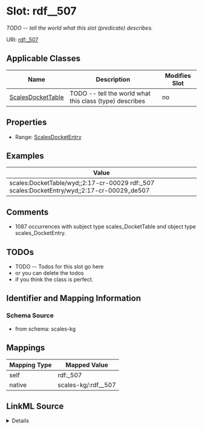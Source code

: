 

# Slot: rdf__507


_TODO -- tell the world what this slot (predicate) describes._





URI: [rdf:_507](http://www.w3.org/1999/02/22-rdf-syntax-ns#_507)



<!-- no inheritance hierarchy -->





## Applicable Classes

| Name | Description | Modifies Slot |
| --- | --- | --- |
| [ScalesDocketTable](../classes/ScalesDocketTable.md) | TODO -- tell the world what this class (type) describes |  no  |







## Properties

* Range: [ScalesDocketEntry](../classes/ScalesDocketEntry.md)






## Examples

| Value |
| --- |
| scales:DocketTable/wyd;;2:17-cr-00029 rdf:_507 scales:DocketEntry/wyd;;2:17-cr-00029_de507 |

## Comments

* 1087 occurrences with subject type scales_DocketTable and object type scales_DocketEntry.

## TODOs

* TODO -- Todos for this slot go here
* or you can delete the todos
* if you think the class is perfect.

## Identifier and Mapping Information







### Schema Source


* from schema: scales-kg




## Mappings

| Mapping Type | Mapped Value |
| ---  | ---  |
| self | rdf:_507 |
| native | scales-kg/:rdf__507 |




## LinkML Source

<details>
```yaml
name: rdf__507
description: TODO -- tell the world what this slot (predicate) describes.
todos:
- TODO -- Todos for this slot go here
- or you can delete the todos
- if you think the class is perfect.
comments:
- 1087 occurrences with subject type scales_DocketTable and object type scales_DocketEntry.
examples:
- value: scales:DocketTable/wyd;;2:17-cr-00029 rdf:_507 scales:DocketEntry/wyd;;2:17-cr-00029_de507
from_schema: scales-kg
rank: 1000
slot_uri: rdf:_507
alias: rdf__507
domain_of:
- scales_DocketTable
range: scales_DocketEntry

```
</details>